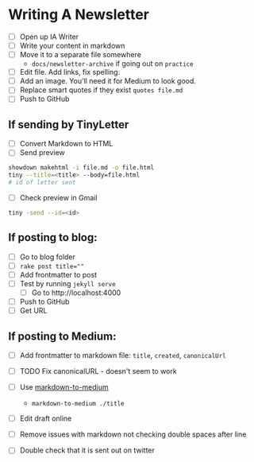 # Writing A Newsletter

- [ ] Open up IA Writer
- [ ] Write your content in markdown
- [ ] Move it to a separate file somewhere
  - `docs/newsletter-archive` if going out on `practice`
- [ ] Edit file. Add links, fix spelling.
- [ ] Add an image. You'll need it for Medium to look good.
- [ ] Replace smart quotes if they exist
    `quotes file.md`
- [ ] Push to GitHub

## If sending by TinyLetter

- [ ] Convert Markdown to HTML
- [ ] Send preview

```sh
showdown makehtml -i file.md -o file.html
tiny --title=<title> --body=file.html
# id of letter sent
```

- [ ] Check preview in Gmail

```sh
tiny -send --id=<id>
```

## If posting to blog:
- [ ] Go to blog folder
- [ ] `rake post title=""`
- [ ] Add frontmatter to post
- [ ] Test by running `jekyll serve`
  - [ ] Go to http://localhost:4000
- [ ] Push to GitHub
- [ ] Get URL

## If posting to Medium:
- [ ] Add frontmatter to markdown file: `title`, `created`, `canonicalUrl`
- [ ] TODO Fix canonicalURL - doesn't seem to work
- [ ] Use [markdown-to-medium](https://github.com/yoshuawuyts/markdown-to-medium)
  - `markdown-to-medium ./title`
- [ ] Edit draft online
- [ ] Remove issues with markdown not checking double spaces after line

- [ ] Double check that it is sent out on twitter

